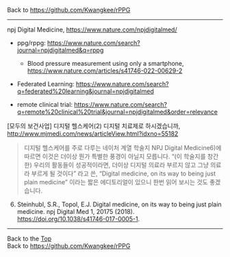 Back to https://github.com/Kwangkee/rPPG
***

npj Digital Medicine, https://www.nature.com/npjdigitalmed/
- ppg/rppg: https://www.nature.com/search?journal=npjdigitalmed&q=rppg
  - Blood pressure measurement using only a smartphone, https://www.nature.com/articles/s41746-022-00629-2
- Federated Learning: https://www.nature.com/search?q=federated%20learning&journal=npjdigitalmed
 
- remote clinical trial: https://www.nature.com/search?q=remote%20clinical%20trial&journal=npjdigitalmed&order=relevance


[모두의 보건사업] 디지털 헬스케어(2) 디지털 치료제로 하시겠습니까, http://www.mjmedi.com/news/articleView.html?idxno=55182
>디지털 헬스케어를 주로 다루는 네이처 계열 학술지 NPJ Digital Medicine6)에 따르면 이것은 더이상 뭔가 특별한 풍경이 아닐지 모릅니다. “(이 학술지를 창간한) 우리의 활동들이 성공적이라면, 더이상 디지털 의료라 부르지 않고 그냥 의료라 부르게 될 것이다” 라고 쓴, “Digital medicine, on its way to being just plain medicine” 이라는 짧은 에디토리얼이 있으니 한번 읽어 보시는 것도 좋겠습니다.

6) Steinhubl, S.R., Topol, E.J. Digital medicine, on its way to being just plain medicine. npj Digital Med 1, 20175 (2018). https://doi.org/10.1038/s41746-017-0005-1.

***
Back to the [Top](#rPPG)  
Back to https://github.com/Kwangkee/rPPG
